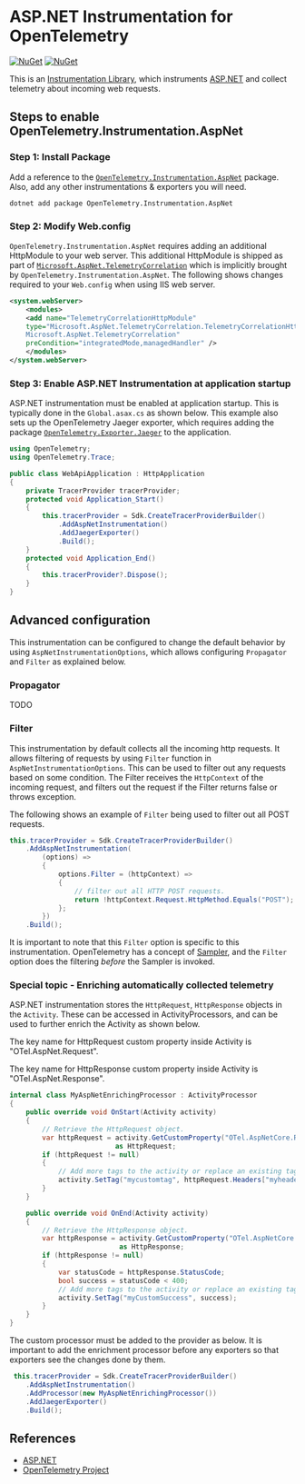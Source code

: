 # ASP.NET Instrumentation for OpenTelemetry

[![NuGet](https://img.shields.io/nuget/v/OpenTelemetry.Instrumentation.AspNet.svg)](https://www.nuget.org/packages/OpenTelemetry.Instrumentation.AspNet)
[![NuGet](https://img.shields.io/nuget/dt/OpenTelemetry.Instrumentation.AspNet.svg)](https://www.nuget.org/packages/OpenTelemetry.Instrumentation.AspNet)

This is an [Instrumentation
Library](https://github.com/open-telemetry/opentelemetry-specification/blob/master/specification/glossary.md#instrumentation-library),
which instruments [ASP.NET](https://docs.microsoft.com/aspnet/overview) and
collect telemetry about incoming web requests.

## Steps to enable OpenTelemetry.Instrumentation.AspNet

### Step 1: Install Package

Add a reference to the
[`OpenTelemetry.Instrumentation.AspNet`](https://www.nuget.org/packages/opentelemetry.instrumentation.aspnet)
package. Also, add any other instrumentations & exporters you will need.

```shell
dotnet add package OpenTelemetry.Instrumentation.AspNet
```

### Step 2: Modify Web.config

`OpenTelemetry.Instrumentation.AspNet` requires adding an additional HttpModule
to your web server. This additional HttpModule is shipped as part of
[`Microsoft.AspNet.TelemetryCorrelation`](https://www.nuget.org/packages/Microsoft.AspNet.TelemetryCorrelation/)
which is implicitly brought by `OpenTelemetry.Instrumentation.AspNet`. The
following shows changes required to your `Web.config` when using IIS web server.

```xml
<system.webServer>
    <modules>
    <add name="TelemetryCorrelationHttpModule"
    type="Microsoft.AspNet.TelemetryCorrelation.TelemetryCorrelationHttpModule,
    Microsoft.AspNet.TelemetryCorrelation"
    preCondition="integratedMode,managedHandler" />
    </modules>
</system.webServer>
```

### Step 3: Enable ASP.NET Instrumentation at application startup

ASP.NET instrumentation must be enabled at application startup. This is
typically done in the `Global.asax.cs` as shown below. This example also sets up
the OpenTelemetry Jaeger exporter, which requires adding the package
[`OpenTelemetry.Exporter.Jaeger`](../OpenTelemetry.Exporter.Jaeger/README.md)
to the application.

```csharp
using OpenTelemetry;
using OpenTelemetry.Trace;

public class WebApiApplication : HttpApplication
{
    private TracerProvider tracerProvider;
    protected void Application_Start()
    {
        this.tracerProvider = Sdk.CreateTracerProviderBuilder()
            .AddAspNetInstrumentation()
            .AddJaegerExporter()
            .Build();
    }
    protected void Application_End()
    {
        this.tracerProvider?.Dispose();
    }
}
```

## Advanced configuration

This instrumentation can be configured to change the default behavior by using
`AspNetInstrumentationOptions`, which allows configuring `Propagator` and
`Filter` as explained below.

### Propagator

TODO

### Filter

This instrumentation by default collects all the incoming http requests. It allows
filtering of requests by using `Filter` function in `AspNetInstrumentationOptions`.
This can be used to filter out any requests based on some condition. The Filter
receives the `HttpContext` of the incoming request, and filters out the request
if the Filter returns false or throws exception.

The following shows an example of `Filter` being used to filter out all POST requests.

```csharp
this.tracerProvider = Sdk.CreateTracerProviderBuilder()
    .AddAspNetInstrumentation(
        (options) =>
        {
            options.Filter = (httpContext) =>
            {
                // filter out all HTTP POST requests.
                return !httpContext.Request.HttpMethod.Equals("POST");
            };
        })
    .Build();
```

It is important to note that this `Filter` option is specific to this
instrumentation. OpenTelemetry has a concept of
[Sampler](https://github.com/open-telemetry/opentelemetry-specification/blob/master/specification/trace/sdk.md#sampling),
and the `Filter` option does the filtering *before* the Sampler is invoked.

### Special topic - Enriching automatically collected telemetry

ASP.NET instrumentation stores the `HttpRequest`, `HttpResponse` objects in the
`Activity`. These can be accessed in ActivityProcessors, and can be used to
further enrich the Activity as shown below.

The key name for HttpRequest custom property inside Activity is "OTel.AspNet.Request".

The key name for HttpResponse custom property inside Activity is "OTel.AspNet.Response".

```csharp
internal class MyAspNetEnrichingProcessor : ActivityProcessor
{
    public override void OnStart(Activity activity)
    {
        // Retrieve the HttpRequest object.
        var httpRequest = activity.GetCustomProperty("OTel.AspNetCore.Request")
                          as HttpRequest;
        if (httpRequest != null)
        {
            // Add more tags to the activity or replace an existing tag.
            activity.SetTag("mycustomtag", httpRequest.Headers["myheader"]);
        }
    }

    public override void OnEnd(Activity activity)
    {
        // Retrieve the HttpResponse object.
        var httpResponse = activity.GetCustomProperty("OTel.AspNetCore.Response")
                           as HttpResponse;
        if (httpResponse != null)
        {
            var statusCode = httpResponse.StatusCode;
            bool success = statusCode < 400;
            // Add more tags to the activity or replace an existing tag.
            activity.SetTag("myCustomSuccess", success);
        }
    }
}
```

The custom processor must be added to the provider as below. It is important to
add the enrichment processor before any exporters so that exporters see the
changes done by them.

```csharp
 this.tracerProvider = Sdk.CreateTracerProviderBuilder()
    .AddAspNetInstrumentation()
    .AddProcessor(new MyAspNetEnrichingProcessor())
    .AddJaegerExporter()
    .Build();
```

## References

* [ASP.NET](https://dotnet.microsoft.com/apps/aspnet)
* [OpenTelemetry Project](https://opentelemetry.io/)
